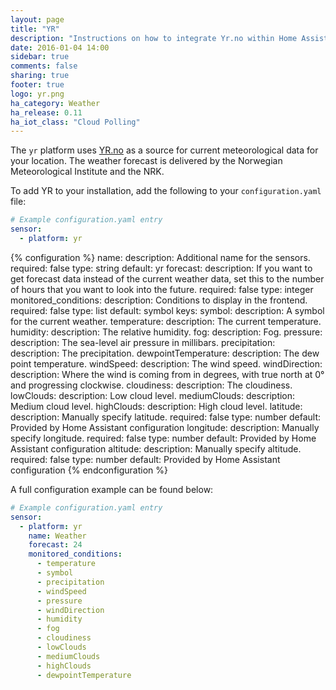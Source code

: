 ```yaml
---
layout: page
title: "YR"
description: "Instructions on how to integrate Yr.no within Home Assistant."
date: 2016-01-04 14:00
sidebar: true
comments: false
sharing: true
footer: true
logo: yr.png
ha_category: Weather
ha_release: 0.11
ha_iot_class: "Cloud Polling"
---
```


The `yr` platform uses [YR.no](http://www.yr.no/) as a source for current
meteorological data for your location. The weather forecast is delivered by the
Norwegian Meteorological Institute and the NRK.

To add YR to your installation,
add the following to your `configuration.yaml` file:

```yaml
# Example configuration.yaml entry
sensor:
  - platform: yr
```

{% configuration %}
name:
  description: Additional name for the sensors.
  required: false
  type: string
  default: yr
forecast:
  description: If you want to get forecast data instead of the current weather data, set this to the number of hours that you want to look into the future.
  required: false
  type: integer
monitored_conditions:
  description: Conditions to display in the frontend.
  required: false
  type: list
  default: symbol
  keys:
    symbol:
      description: A symbol for the current weather.
    temperature:
      description: The current temperature.
    humidity:
      description: The relative humidity.
    fog:
      description: Fog.
    pressure:
      description: The sea-level air pressure in millibars.
    precipitation:
      description: The precipitation.
    dewpointTemperature:
      description: The dew point temperature.
    windSpeed:
      description: The wind speed.
    windDirection:
      description: Where the wind is coming from in degrees, with true north at 0° and progressing clockwise.
    cloudiness:
      description: The cloudiness.
    lowClouds:
      description: Low cloud level.
    mediumClouds:
      description: Medium cloud level.
    highClouds:
      description: High cloud level.
latitude:
  description: Manually specify latitude.
  required: false
  type: number
  default: Provided by Home Assistant configuration
longitude:
  description: Manually specify longitude.
  required: false
  type: number
  default: Provided by Home Assistant configuration
altitude:
  description: Manually specify altitude.
  required: false
  type: number
  default: Provided by Home Assistant configuration
{% endconfiguration %}

A full configuration example can be found below:

```yaml
# Example configuration.yaml entry
sensor:
  - platform: yr
    name: Weather
    forecast: 24
    monitored_conditions:
      - temperature
      - symbol
      - precipitation
      - windSpeed
      - pressure
      - windDirection
      - humidity
      - fog
      - cloudiness
      - lowClouds
      - mediumClouds
      - highClouds
      - dewpointTemperature
```

